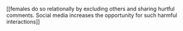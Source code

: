 [[females do so relationally by excluding others and sharing hurtful comments. Social media increases the opportunity for such harmful interactions]]


